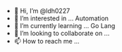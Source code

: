 - 👋 Hi, I’m @ldh0227
- 👀 I’m interested in ... Automation
- 🌱 I’m currently learning ... Go Lang
- 💞️ I’m looking to collaborate on ...
- 📫 How to reach me ...

<!---
ldh0227/ldh0227 is a ✨ special ✨ repository because its `README.md` (this file) appears on your GitHub profile.
You can click the Preview link to take a look at your changes.
--->
